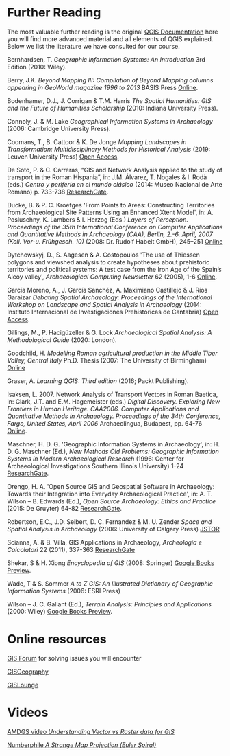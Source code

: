 # Further Reading

The most valuable further reading is the original [QGIS Documentation](https://docs.qgis.org/testing/en/docs/index.html#) here you will find more advanced material and all elements of QGIS explained. Below we list the literature we have consulted for our course.

Bernhardsen, T. _Geographic Information Systems: An Introduction_ 3rd Edition (2010: Wiley).

Berry, J.K. _Beyond Mapping III: Compilation of Beyond Mapping columns appearing in GeoWorld magazine 1996 to 2013_ BASIS Press [Online](http://www.innovativegis.com/basis/MapAnalysis/Default.htm).

Bodenhamer, D.J., J. Corrigan & T.M. Harris _The Spatial Humanities: GIS and the Future of Humanities Scholarship_ (2010: Indiana University Press).

Connoly, J. & M. Lake _Geographical Information Systems in Archaeology_ (2006: Cambridge University Press).

Coomans, T., B. Cattoor & K. De Jonge _Mapping Landscapes in Transformation: Multidisciplinary Methods for Historical Analysis_ (2019: Leuven University Press) [Open Access](https://library.oapen.org/handle/20.500.12657/25033).

De Soto, P. & C. Carreras, “GIS and Network Analysis applied to the study of transport in the Roman Hispania”, in: J.M. Álvarez, T. Nogales & I. Rodà (eds.) _Centro y periferia en el mundo clásico_ (2014: Museo Nacional de Arte Romano) p. 733-738 [ResearchGate](https://www.researchgate.net/publication/299538030_GIS_and_Network_Analysis_applied_to_the_study_of_transport_in_the_Roman_Hispania).

Ducke, B. & P. C. Kroefges 'From Points to Areas: Constructing Territories from Archaeological Site Patterns Using an Enhanced Xtent Model', in: A. Posluschny, K. Lambers & I. Herzog (Eds.) _Layers of Perception. Proceedings of the 35th International Conference on Computer Applications and Quantitative Methods in Archaeology (CAA), Berlin, 2.-6. April, 2007 (Koll. Vor-u. Frühgesch. 10)_ (2008: Dr. Rudolf Habelt GmbH), 245–251 [Online](https://proceedings.caaconference.org/paper/78_ducke_kroefges_caa2007/)

Dytchowskyj, D., S. Aagesen & A. Costopoulos 'The use of Thiessen polygons and viewshed analysis to create hypotheses about prehistoric territories and political systems: A test case from the Iron Age of the Spain’s Alcoy valley', _Archaeological Computing Newsletter_ 62 (2005), 1-6 [Online](http://www.archcalc.cnr.it/acn/per_ACN62/ACN62_testo.pdf).

García Moreno, A., J. García Sanchéz, A. Maximiano Castillejo & J. Ríos Garaizar _Debating Spatial Archaeology: Proceedings of the International Workshop on Landscape and Spatial Analysis in Archaeology_ (2014: Instituto Internacional de Investigaciones Prehistóricas de Cantabria) [Open Access](http://ceipac.ub.edu/biblio/Data/A/0757.pdf).

Gillings, M., P. Hacigüzeller & G. Lock _Archaeological Spatial Analysis: A Methodological Guide_ (2020: London).

Goodchild, H. _Modelling Roman agricultural production in the Middle Tiber Valley, Central Italy_ Ph.D. Thesis (2007: The University of Birmingham) [Online](https://etheses.bham.ac.uk/id/eprint/175/)

Graser, A. _Learning QGIS: Third edition_ (2016; Packt Publishing).

Isaksen, L. 2007. Network Analysis of Transport Vectors in Roman Baetica, in: Clark, J.T. and E.M. Hagemeister (eds.) _Digital Discovery. Exploring New Frontiers in Human Heritage. CAA2006. Computer Applications and Quantitative Methods in Archaeology. Proceedings of the 34th Conference, Fargo, United States, April 2006_ Archaeolingua, Budapest, pp. 64-76 [Online](https://proceedings.caaconference.org/paper/cd08_isaksen_caa2006/).

Maschner, H. D. G. 'Geographic Information Systems in Archaeology', in: H. D. G. Maschner (Ed.), _New Methods Old Problems: Geographic Information Systems in Modern Archaeological Research_ (1996: Center for Archaeological Investigations Southern Illinois University) 1-24 [ResearchGate](https://www.researchgate.net/publication/274831722_Geographic_Information_Systems_in_Archaeology).

Orengo, H. A. 'Open Source GIS and Geospatial Software in Archaeology: Towards their Integration into Everyday Archaeological Practice', in: A. T. Wilson – B. Edwards (Ed.), _Open Source Archaeology: Ethics and Practice_ (2015: De Gruyter) 64-82 [ResearchGate](https://www.researchgate.net/publication/283723274_Open_Source_GIS_and_Geospatial_Software_in_Archaeology_Towards_their_Integration_into_Everyday_Archaeological_Practice).

Robertson, E.C., J.D. Seibert, D. C. Fernandez & M. U. Zender _Space and Spatial Analysis in Archaeology_ (2006: University of Calgary Press) [JSTOR](https://www.jstor.org/stable/j.ctv6gqr9h)

Scianna, A.  & B. Villa, GIS Applications in Archaeology, _Archeologia e Calcolatori_ 22 (2011), 337-363 [ResearchGate](https://www.researchgate.net/profile/Andrea_Scianna/publication/279472747_GIS_Applications_in_archaeology/links/564c4b5508ae020ae9f8e346/GIS-Applications-in-archaeology.pdf)

Shekar, S & H. Xiong _Encyclopedia of GIS_ (2008: Springer) [Google Books Preview](https://books.google.de/books?id=6q2lOfLnwkAC&lpg=PA219&dq=Geographic%20Information%20Systems%3A%20An%20Introduction%2C%203rd%20Edition&hl=de&pg=PR2#v=onepage&q&f=false).

Wade, T & S. Sommer _A to Z GIS: An Illustrated Dictionary of Geographic Information Systems_ (2006: ESRI Press)

Wilson – J. C. Gallant (Ed.), _Terrain Analysis: Principles and Applications_ (2000: Wiley) [Google Books Preview](https://books.google.de/books?id=1311_4-zvy4C&lpg=PR15&lr&hl=de&pg=PR3#v=onepage&q&f=false).

# Online resources

[GIS Forum](https://gis.stackexchange.com/) for solving issues you will encounter 

[GISGeography](https://gisgeography.com/)

[GISLounge](https://www.gislounge.com/)

# Videos
[AMDGS video _Understanding Vector vs Raster data for GIS_](https://www.youtube.com/watch?v=-673CMknhh0)

[Numberphile _A Strange Map Projection (Euler Spiral)_](https://www.youtube.com/watch?v=D3tdW9l1690)
